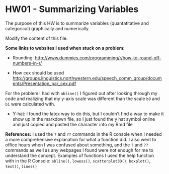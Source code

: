 # HW01 - Summarizing Variables

The purpose of this HW is to summarize variables (quantatitative and categorical) graphically and numerically.

Modify the content of this file.

**Some links to websites I used when stuck on a problem:**

* Rounding: 
http://www.dummies.com/programming/r/how-to-round-off-numbers-in-r/

* How cex should be used
http://groups.linguistics.northwestern.edu/speech_comm_group/documents/Presentation_par_cex.pdf

For the problem I had with `abline()` I figured out after looking through my code and realizing that my y-axis scale was different than the scale `b0` and `b1` were calculated with.

* Y-hat:
I found the latex way to do this, but I couldn’t find a way to make it show up in the markdown file, so I just found the y hat symbol online and just copied and pasted the character into my Rmd file

**References:**
I used the `?` and `??` commands in the R console when I needed a more comprehensive explanation for what a function did. I also went to office hours when I was confused about something, and the `?` and `??` commands as well as any webpages I found were not enough for me to understand the concept. Examples of functions I used the help function with in the R Console: `abline()`, `lowess()`, `scatterplot3D()`, `boxplot()`, `text()`, `lines()`
